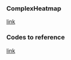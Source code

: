### ComplexHeatmap
[link](https://jokergoo.github.io/ComplexHeatmap-reference/book/index.html)

### Codes to reference
[link]()
